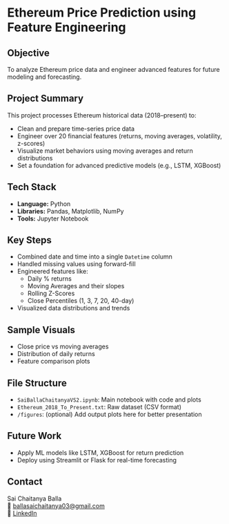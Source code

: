 # Ethereum Price Prediction using Feature Engineering

## Objective
To analyze Ethereum price data and engineer advanced features for future modeling and forecasting.

## Project Summary
This project processes Ethereum historical data (2018–present) to:
- Clean and prepare time-series price data
- Engineer over 20 financial features (returns, moving averages, volatility, z-scores)
- Visualize market behaviors using moving averages and return distributions
- Set a foundation for advanced predictive models (e.g., LSTM, XGBoost)

## Tech Stack
- **Language:** Python
- **Libraries:** Pandas, Matplotlib, NumPy
- **Tools:** Jupyter Notebook

## Key Steps
- Combined date and time into a single `Datetime` column
- Handled missing values using forward-fill
- Engineered features like:
  - Daily % returns
  - Moving Averages and their slopes
  - Rolling Z-Scores
  - Close Percentiles (1, 3, 7, 20, 40-day)
- Visualized data distributions and trends

## Sample Visuals
- Close price vs moving averages
- Distribution of daily returns
- Feature comparison plots

## File Structure
- `SaiBallaChaitanyaVS2.ipynb`: Main notebook with code and plots
- `Ethereum_2018_To_Present.txt`: Raw dataset (CSV format)
- `/figures`: (optional) Add output plots here for better presentation

## Future Work
- Apply ML models like LSTM, XGBoost for return prediction
- Deploy using Streamlit or Flask for real-time forecasting

## Contact
Sai Chaitanya Balla  
📧 ballasaichaitanya03@gmail.com  
🔗 [LinkedIn](https://linkedin.com/in/sai-chaitanya-balla)

